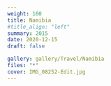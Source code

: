 ```yaml
---
weight: 160
title: Namibia
#title_align: "left"
summary: 2015
date: 2020-12-15
draft: false

gallery: gallery/Travel/Namibia
files: "*"
cover: IMG_08252-Edit.jpg
---
```


